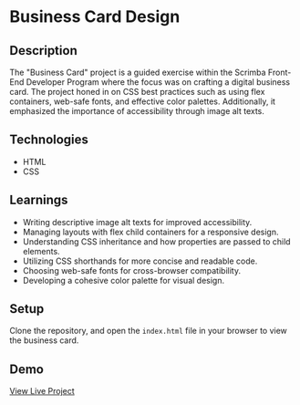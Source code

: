 # Business Card Design

## Description
The "Business Card" project is a guided exercise within the Scrimba Front-End Developer Program where the focus was on crafting a digital business card. The project honed in on CSS best practices such as using flex containers, web-safe fonts, and effective color palettes. Additionally, it emphasized the importance of accessibility through image alt texts.

## Technologies
- HTML
- CSS

## Learnings
- Writing descriptive image alt texts for improved accessibility.
- Managing layouts with flex child containers for a responsive design.
- Understanding CSS inheritance and how properties are passed to child elements.
- Utilizing CSS shorthands for more concise and readable code.
- Choosing web-safe fonts for cross-browser compatibility.
- Developing a cohesive color palette for visual design.

## Setup
Clone the repository, and open the `index.html` file in your browser to view the business card.

## Demo
[View Live Project](#)


